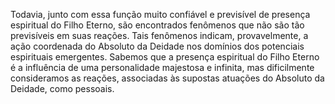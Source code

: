 ﻿Todavia, junto com essa função muito confiável e previsível de presença espiritual do Filho Eterno, são encontrados fenômenos que não são tão previsíveis em suas reações. Tais fenômenos indicam, provavelmente, a ação coordenada do Absoluto da Deidade nos domínios dos potenciais espirituais emergentes. Sabemos que a presença espiritual do Filho Eterno é a influência de uma personalidade majestosa e infinita, mas dificilmente consideramos as reações, associadas às supostas atuações do Absoluto da Deidade, como pessoais.
